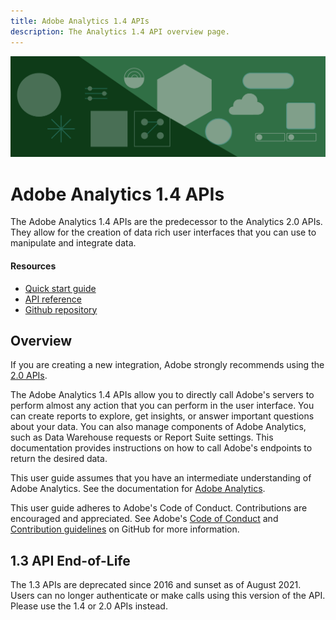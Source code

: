 ```yaml
---
title: Adobe Analytics 1.4 APIs
description: The Analytics 1.4 API overview page.
---
```


<Hero slots="image, heading, text" background="rgb(88, 34, 138)"/>

![Hero image](./images/hero-illustration.png)

# Adobe Analytics 1.4 APIs

The Adobe Analytics 1.4 APIs are the predecessor to the Analytics 2.0 APIs. They allow for the creation of data rich user interfaces that you can use to manipulate and integrate data.

<Resources slots="heading, links"/>

#### Resources

* [Quick start guide](guides/index.md)
* [API reference](https://adobedocs.github.io/analytics-1.4-apis/)
* [Github repository](https://github.com/AdobeDocs/analytics-1.4-apis)

## Overview

If you are creating a new integration, Adobe strongly recommends using the [2.0 APIs](https://developer.adobe.com/analytics-apis/docs/2.0/).

The Adobe Analytics 1.4 APIs allow you to directly call Adobe's servers to perform almost any action that you can perform in the user interface. You can create reports to explore, get insights, or answer important questions about your data. You can also manage components of Adobe Analytics, such as Data Warehouse requests or Report Suite settings. This documentation provides instructions on how to call Adobe's endpoints to return the desired data.

This user guide assumes that you have an intermediate understanding of Adobe Analytics. See the documentation for [Adobe Analytics](https://experienceleague.adobe.com/docs/analytics/landing/home.html).

This user guide adheres to Adobe's Code of Conduct. Contributions are encouraged and appreciated. See Adobe's [Code of Conduct](https://github.com/AdobeDocs/analytics-1.4-apis/blob/main/CODE_OF_CONDUCT.md) and [Contribution guidelines](https://github.com/AdobeDocs/analytics-1.4-apis/blob/main/.github/CONTRIBUTING.md) on GitHub for more information.

## 1.3 API End-of-Life

The 1.3 APIs are deprecated since 2016 and sunset as of August 2021. Users can no longer authenticate or make calls using this version of the API. Please use the 1.4 or 2.0 APIs instead.
